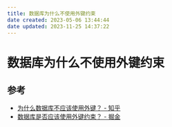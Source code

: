 ```yaml
---
title: 数据库为什么不使用外键约束
date created: 2023-05-06 13:44:44
date updated: 2023-11-25 14:37:22
---
```


# 数据库为什么不使用外键约束

## 参考

- [为什么数据库不应该使用外键？ - 知乎](https://zhuanlan.zhihu.com/p/252840511)
- [数据库是否应该使用外键约束？ - 掘金](https://juejin.cn/post/7177534316396691512)
